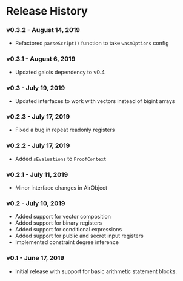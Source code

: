 # Release History

### v0.3.2 - August 14, 2019

* Refactored `parseScript()` function to take `wasmOptions` config

### v0.3.1 - August 6, 2019

* Updated galois dependency to v0.4

### v0.3 - July 19, 2019

* Updated interfaces to work with vectors instead of bigint arrays

### v0.2.3 - July 17, 2019

* Fixed a bug in repeat readonly registers

### v0.2.2 - July 17, 2019

* Added `sEvaluations` to `ProofContext`

### v0.2.1 - July 11, 2019

* Minor interface changes in AirObject

### v0.2 - July 10, 2019

* Added support for vector composition
* Added support for binary registers
* Added support for conditional expressions
* Added support for public and secret input registers
* Implemented constraint degree inference

### v0.1 - June 17, 2019

* Initial release with support for basic arithmetic statement blocks.